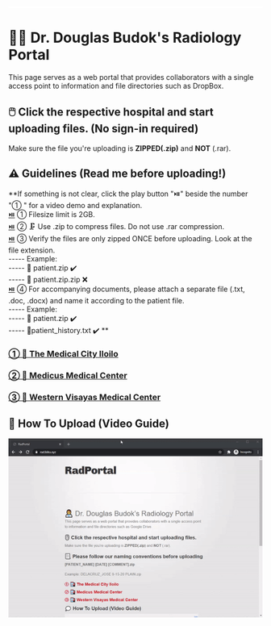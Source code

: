 ![image](placeholder.png)
# 👨‍⚕️ Dr. Douglas Budok's Radiology Portal 
This page serves as a web portal that provides collaborators with a single access point to information and file directories such as DropBox.  

## 🖱️ Click the respective hospital and start uploading files. (No sign-in required)
Make sure the file you're uploading is **ZIPPED(.zip)** and **NOT** (.rar).

## ⚠️ Guidelines (Read me before uploading!)
**If something is not clear, click the play button "⏯️" beside the number "① " for a video demo and explanation.  
[⏯️](https://files.catbox.moe/rfw4kj.gif) ① Filesize limit is 2GB.  
[⏯️](https://files.catbox.moe/rfw4kj.gif) ② 🗜️ Use .zip to compress files. Do not use .rar compression.  
[⏯️](https://files.catbox.moe/rfw4kj.gif) ③ Verify the files are only zipped ONCE before uploading. Look at the file extension.  
----- Example:  
----- 📁 patient.zip ✔️  
----- 📁 patient.zip.zip ❌  
[⏯️](https://files.catbox.moe/rfw4kj.gif) ④ For accompanying documents, please attach a separate file (.txt, .doc, .docx) and name it according to the patient file.  
----- Example:  
----- 📁 patient.zip ✔️  
----- 📝patient_history.txt ✔️  **


### [① 🏥 The Medical City Iloilo ](https://www.dropbox.com/request/SdpHLAAhI0xdNePb7WKo)
### [② 🏥 Medicus Medical Center ](https://www.dropbox.com/request/oAWEwIXFIrlPuhUn62Ao)
### [③ 🏥 Western Visayas Medical Center ](https://www.dropbox.com/request/R32MiVic1zAm21GIxo4I)


## 💭 How To Upload (Video Guide)
![demo](demo.gif)
